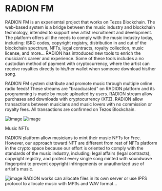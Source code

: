 
# RADION FM

RADION FM is an experiemtal project that works on Tezos Blockchain. The web-based system is a bridge between the music industry and blockchain technology, intended to support new artist recruitment and development. The platform offers all the needs to comply with the music industry today, including: ISRC codes, copyright registry, distribution in and out of the blockchain spectrum, NFTs, legal contracts, royalty collection, music license, and more... RADION has introduced new tools to enrich the musician's career and experience. Some of these tools includes a no custodian method of payment with cryptocurrency, where the artist can receive royalties directly to his/her wallet when someone download his/her song. 

RADION FM system distribute and promote music through multiple online radio feeds! These streams are "braodcasted" on RADION platform and its programming is made by music uploaded by users. RADION stream allow purchases and downloads with cryptocurrency (XTZ). RADION allow transactions between musicians and music lovers with no commission or royalty fees. All transactions are confirmed on Tezos Blockchain. 

![image](https://user-images.githubusercontent.com/31939627/117907324-98a0fc80-b2a4-11eb-9f19-c092df804655.png)
![image](https://user-images.githubusercontent.com/31939627/139708133-08b9a99c-1680-4325-a9cd-0c1ce95ac885.png)


Music NFTs

RADION platform allow musicians to mint their music NFTs for Free. However, our approach toward NFT are different from rest of NFTs platform in the crypto space because our effort is oriented to comply with the standards of the music industry, including; legal affairs (legal contracts), copyright registry, and protect every single song minted with soundwave fingerprint to prevent copyright infringements or unauthorized use of artist's music.   


![image](https://user-images.githubusercontent.com/31939627/120156218-c56b7400-c1bf-11eb-9dda-928a2992954d.png)
RADION works can allocate files in its own server or use IPFS protocol to allocate music with MP3s and WAV format...
